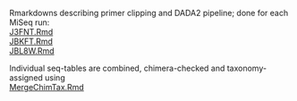Rmarkdowns describing primer clipping and DADA2 pipeline; done for each MiSeq run:  
[J3FNT.Rmd](J3FNT.Rmd)  
[JBKFT.Rmd](JBKFT.Rmd)  
[JBL8W.Rmd](JBL8W.Rmd)

Individual seq-tables are combined, chimera-checked and taxonomy-assigned using   
[MergeChimTax.Rmd](MergeChimTax.Rmd)
